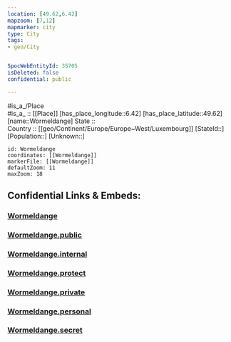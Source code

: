 ```yaml
---
location: [49.62,6.42] 
mapzoom: [7,12] 
mapmarker: city 
type: City
tags:
- geo/City


SpocWebEntityId: 35705
isDeleted: false
confidential: public

---
```

#is_a_/Place  
#is_a_ :: [[Place]] 
[has_place_longitude::6.42] 
[has_place_latitude::49.62] 
[name::Wormeldange] 
State ::  
Country :: [[geo/Continent/Europe/Europe~West/Luxembourg]] 
[StateId::] 
[Population::] 
[Unknown::] 


```leaflet
id: Wormeldange
coordinates: [[Wormeldange]] 
markerFile: [[Wormeldange]] 
defaultZoom: 11 
maxZoom: 18
```


## Confidential Links & Embeds: 

### [Wormeldange](/_Standards/Earth/Continent/Europe/Europe~West/Luxembourg/City/Wormeldange.md) 

### [Wormeldange.public](/_public/Earth/Continent/Europe/Europe~West/Luxembourg/City/Wormeldange.public.md) 

### [Wormeldange.internal](/_internal/Earth/Continent/Europe/Europe~West/Luxembourg/City/Wormeldange.internal.md) 

### [Wormeldange.protect](/_protect/Earth/Continent/Europe/Europe~West/Luxembourg/City/Wormeldange.protect.md) 

### [Wormeldange.private](/_private/Earth/Continent/Europe/Europe~West/Luxembourg/City/Wormeldange.private.md) 

### [Wormeldange.personal](/_personal/Earth/Continent/Europe/Europe~West/Luxembourg/City/Wormeldange.personal.md) 

### [Wormeldange.secret](/_secret/Earth/Continent/Europe/Europe~West/Luxembourg/City/Wormeldange.secret.md)

